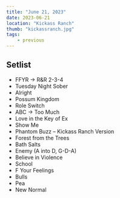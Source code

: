 ```yaml
---
title: "June 21, 2023"
date: 2023-06-21
location: "Kickass Ranch"
thumb: "kickassranch.jpg"
tags: 
    - previous
---
```

## Setlist

* FFYR -> R&R  2-3-4
* Tuesday Night Sober
* Alright
* Possum Kingdom
* Role Switch
* ABC -> Too Much
* Love in the Key of Ex
* Show Me
* Phantom Buzz – Kickass Ranch Version
* Forest from the Trees
* Bath Salts
* Enemy (A into D, G-D-A)
* Believe in Violence
* School
* F Your Feelings
* Bulls
* Pea
* New Normal
